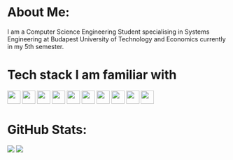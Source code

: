 #  About Me:
I am a Computer Science Engineering Student specialising in Systems Engineering at Budapest University of Technology and Economics currently in my 5th semester.

# Tech stack I am familiar with
<div>
  <img src="https://github.com/get-icon/geticon/raw/master/icons/typescript-icon.svg" width="30px" height="30px">
  <img src="https://github.com/get-icon/geticon/raw/master/icons/javascript.svg" width="30px" height="30px">
  <img src="https://github.com/get-icon/geticon/raw/master/icons/java.svg" width="30px" height="30px">
  <img src="https://github.com/get-icon/geticon/raw/master/icons/c.svg" width="30px" height="30px">
  <img src="https://github.com/get-icon/geticon/raw/master/icons/c-plusplus.svg" width="30px" height="30px">
  <img src="https://github.com/get-icon/geticon/raw/master/icons/postgresql.svg" width="30px" height="30px">
  <img src="https://github.com/get-icon/geticon/raw/master/icons/c-sharp.svg" width="30px" height="30px">
  <img src="https://github.com/get-icon/geticon/raw/master/icons/nodejs-icon.svg" width="30px" height="30px">
  <img src="https://github.com/get-icon/geticon/raw/master/icons/nestjs.svg" width="30px" height="30px">
  <img src="https://github.com/get-icon/geticon/raw/master/icons/prisma.svg" width="30px" height="30px">
</div>

#  GitHub Stats:
<div>
  <img src="https://github-readme-stats.vercel.app/api?username=dkrisztan&show_icons=true&hide_border=true&theme=rose_pine#gh-dark-mode-only">
  <img src="http://github-profile-summary-cards.vercel.app/api/cards/profile-details?username=dkrisztan&theme=rose_pine#gh-dark-mode-only">
</div>
